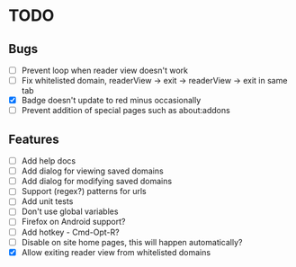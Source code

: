 # TODO

## Bugs
- [ ] Prevent loop when reader view doesn't work
- [ ] Fix whitelisted domain, readerView -> exit -> readerView -> exit in same tab
- [x] Badge doesn't update to red minus occasionally
- [ ] Prevent addition of special pages such as about:addons

## Features
- [ ] Add help docs
- [ ] Add dialog for viewing saved domains
- [ ] Add dialog for modifying saved domains
- [ ] Support (regex?) patterns for urls
- [ ] Add unit tests
- [ ] Don't use global variables
- [ ] Firefox on Android support?
- [ ] Add hotkey - Cmd-Opt-R?
- [ ] Disable on site home pages, this will happen automatically?
- [x] Allow exiting reader view from whitelisted domains
